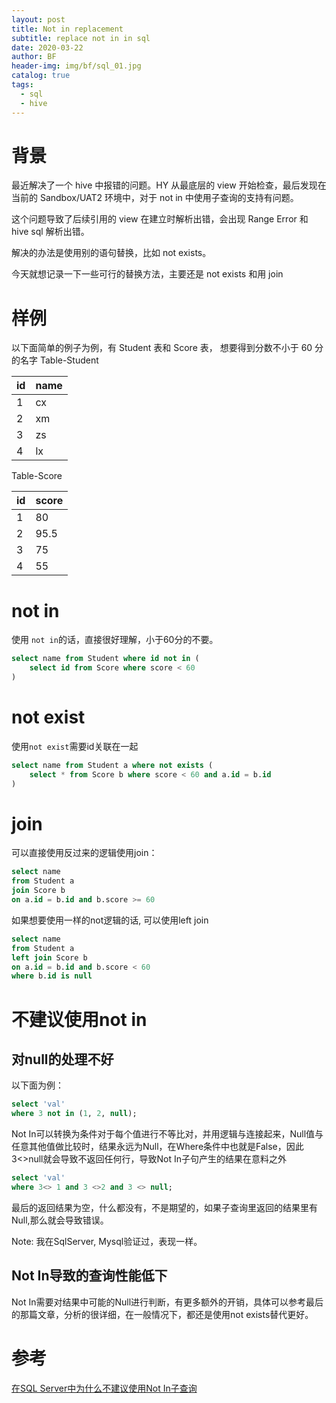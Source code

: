 ```yaml
---
layout: post
title: Not in replacement
subtitle: replace not in in sql
date: 2020-03-22
author: BF
header-img: img/bf/sql_01.jpg
catalog: true
tags:
  - sql
  - hive
---
```


# 背景

最近解决了一个 hive 中报错的问题。HY 从最底层的 view 开始检查，最后发现在当前的 Sandbox/UAT2 环境中，对于 not in 中使用子查询的支持有问题。

这个问题导致了后续引用的 view 在建立时解析出错，会出现 Range Error 和 hive sql 解析出错。

解决的办法是使用别的语句替换，比如 not exists。

今天就想记录一下一些可行的替换方法，主要还是 not exists 和用 join

# 样例

以下面简单的例子为例，有 Student 表和 Score 表， 想要得到分数不小于 60 分的名字
Table-Student

| id  | name |
| --- | ---- |
| 1   | cx   |
| 2   | xm   |
| 3   | zs   |
| 4   | lx   |

Table-Score

| id  | score |
| --- | ----- |
| 1   | 80    |
| 2   | 95.5  |
| 3   | 75    |
| 4   | 55    |

# not in

使用 `not in`的话，直接很好理解，小于60分的不要。
```sql
select name from Student where id not in (
	select id from Score where score < 60
)
```

# not exist
使用`not exist`需要id关联在一起
```sql
select name from Student a where not exists (
	select * from Score b where score < 60 and a.id = b.id
)
```

# join

可以直接使用反过来的逻辑使用join：
```sql
select name 
from Student a 
join Score b
on a.id = b.id and b.score >= 60
```

如果想要使用一样的not逻辑的话, 可以使用left join
```sql
select name 
from Student a 
left join Score b
on a.id = b.id and b.score < 60
where b.id is null
```

# 不建议使用not in

## 对null的处理不好
以下面为例：
```sql
select 'val' 
where 3 not in (1, 2, null);
```
Not In可以转换为条件对于每个值进行不等比对，并用逻辑与连接起来，Null值与任意其他值做比较时，结果永远为Null，在Where条件中也就是False，因此3<>null就会导致不返回任何行，导致Not In子句产生的结果在意料之外
```sql
select 'val'
where 3<> 1 and 3 <>2 and 3 <> null;
```
最后的返回结果为空，什么都没有，不是期望的，如果子查询里返回的结果里有Null,那么就会导致错误。

Note: 我在SqlServer, Mysql验证过，表现一样。

## Not In导致的查询性能低下

Not In需要对结果中可能的Null进行判断，有更多额外的开销，具体可以参考最后的那篇文章，分析的很详细，在一般情况下，都还是使用not exists替代更好。

# 参考
[在SQL Server中为什么不建议使用Not In子查询](https://www.cnblogs.com/CareySon/p/4955123.html)